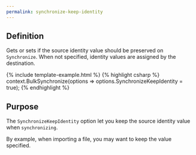 ```yaml
---
permalink: synchronize-keep-identity
---
```


## Definition
Gets or sets if the source identity value should be preserved on `Synchronize`. When not specified, identity values are assigned by the destination.

{% include template-example.html %} 
{% highlight csharp %}
context.BulkSynchronize(options => options.SynchronizeKeepIdentity = true);
{% endhighlight %}

## Purpose
The `SynchronizeKeepIdentity` option let you keep the source identity value when `synchronizing`.

By example, when importing a file, you may want to keep the value specified.